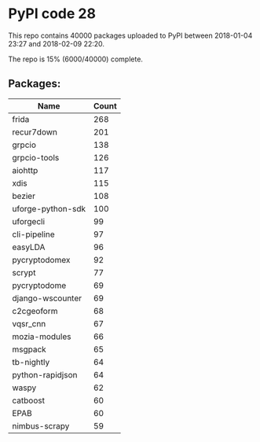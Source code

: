 # PyPI code 28

This repo contains 40000 packages uploaded to PyPI between 
2018-01-04 23:27 and 2018-02-09 22:20.

The repo is 15% (6000/40000) complete.

## Packages:

| Name  | Count |
| ----- | ----- |
| frida | 268 |
| recur7down | 201 |
| grpcio | 138 |
| grpcio-tools | 126 |
| aiohttp | 117 |
| xdis | 115 |
| bezier | 108 |
| uforge-python-sdk | 100 |
| uforgecli | 99 |
| cli-pipeline | 97 |
| easyLDA | 96 |
| pycryptodomex | 92 |
| scrypt | 77 |
| pycryptodome | 69 |
| django-wscounter | 69 |
| c2cgeoform | 68 |
| vqsr_cnn | 67 |
| mozia-modules | 66 |
| msgpack | 65 |
| tb-nightly | 64 |
| python-rapidjson | 64 |
| waspy | 62 |
| catboost | 60 |
| EPAB | 60 |
| nimbus-scrapy | 59 |


